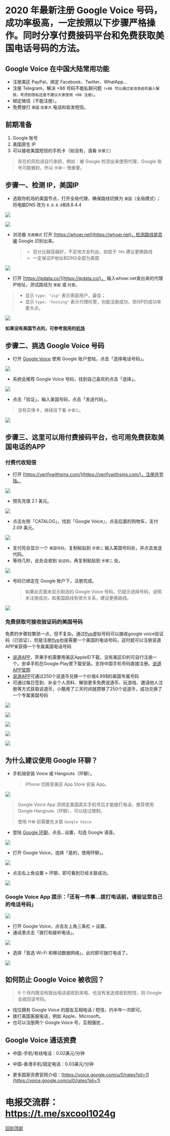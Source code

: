# 2020 年最新注册 Google Voice 号码，成功率极高，一定按照以下步骤严格操作。同时分享付费接码平台和免费获取美国电话号码的方法。

## Google Voice 在中国大陆常用功能

* 注册美区 PayPal，绑定 Facebook、Twitter、WhatApp…
* 注册 Telegram，解决 +86 号码不能私聊问题`（+86 可以通过发消息给机器人解锁，考虑到隐私还是不建议大家使用 +86 注册）`。
* 绑定微信（不能注册）。
* 免费拨打 `美国` `加拿大` 电话和收发短信。

## 前期准备

1. Google 账号
2. 美国原生 IP
3. 可以接收美国短信的手机卡（如没有，请看 `步骤三`）

> 存在的风险请自行承担，例如：被 Google 检测出来使用代理，Google 账号可能被封，所以 `步骤一` 很重要。

## 步骤一、检测 IP，美国IP
* 选取你机场的美国节点，打开全局代理，确保路线切换为 `美国`（全局模式）；将电脑DNS 改为 `8.8.8.8`和8.8.4.4

![](pic/019.jpg)<br>

![](pic/020.jpg)

* 浏览器 `无痕模式` 打开 [https://whoer.net](https://whoer.net)，检测路线是否被 Google 识别出来。
  
  > * 百分比越高越好，不足地方会列出，如低于 `70%` 建议更换路线<br>
  > * 一定保证IP地址和DNS全部为美国
  
![](pic/002.jpg)

* 打开 [https://ipdata.co/](https://ipdata.co/)， 输入whoer.net查出来的代理IP地址，测试路线为 `家庭` 或 `托管`。

> * 显示 `type: "isp"` 表示家庭用户，最佳；
> * 显示 `type: "hosting"` 表示代理托管，也能注册成功，但ISP的成功率更大点。

![](pic/003.jpg)

**如果没有美国节点的，可参考我用的[机场](https://t.co/OGzuQ1kAL3?amp=1)**

## 步骤二、挑选 Google Voice 号码

* 打开 [Google Voice](https://voice.google.com/) 使用 Google 账户登陆，点击「选择电话号码」。

![](pic/004.png)

* 系统会推荐 Google Voice 号码，找到自己喜欢的点击「选择」。

![](pic/005.png)

* 点击「验证」，输入美国号码，点击「发送代码」。

> 没有实体卡，继续往下看 `步骤三`。

![](pic/006.png)

## 步骤三、这里可以用付费接码平台，也可用免费获取美国电话的APP

### 付费代收短信

* 打开 [https://verifywithsms.com/](https://verifywithsms.com/)，注册并登陆。

![](pic/007.png)

* 预先充值 2.1 美元。

![](pic/008.png)

* 点击左侧「CATALOG」，找到「Google Voice」，点击后面的购物车，支付 2.09 美元。

![](pic/009.png)

* 支付完会显示一个 `美国号码`，复制粘贴到 `步骤二` 输入美国号码处，并点击发送代码。
* 等待几秒，此处会收到 `验证码`，再复制粘贴到 `步骤二` 处。

![](pic/010.jpg)

* 号码已绑定在 Google 账户下，注册完成。
  
  > 如果此页面未显示刚选的 Google Voice 号码，仍提示选择号码，说明未注册成功，和美国路线有很大关系，建议更换路线。
  
![](pic/011.png)
  
### 免费获取可接收验证码的美国号码

免费的步骤较繁琐一点，但不复杂。通过[flyp](https://getflyp.com/get-flyp/)虚拟号码可以接收google voice验证码（已验证），但是注册[flyp](https://getflyp.com/get-flyp/)也是需要一个美国的电话号码，这时就可以注册说道APP来获得一个专属美国电话号码<br>

* [说道APP](https://tku.page.link/nLs3)，苹果手机需要用美区AppleID下载，没有美区ID的可自行注册一个。安卓手机在Google Play里下载安装。支持中国手机号码直接注册。[说道APP官网](https://tku.page.link/nLs3)
* [说道APP](https://tku.page.link/nLs3)可通过250个说道币兑换一个价值4.99$的美国专属号码
* 可通过每日签到、补全个人资料、解锁更多免费说道币、玩游戏、邀请他人注册等方式获取说道币，小酷用了三天时间就攒够了250个说道币，成功兑换了一个专属美国号码

![](pic/025.png)<br>

![](pic/021.png)<br>

![](pic/022.png)<br>

![](pic/023.png)<br>

![](pic/024.png)

## 为什么建议使用 Google 环聊？

* 手机端安装 Voice 或 Hangouts（环聊）。
  
  > iPhone 切换至美区 App Store 安装 App。

![](pic/012.jpg)

> Google Voice App 须绑定美国真实手机号后才能拨打电话，推荐使用 Google Hangouts（环聊），可以绕过限制。
> 
> 使用 `环聊` 前需要先关联 `Google Voice`

* 登陆 [Google 环聊](https://hangouts.google.com/?authuser=2)，点击`…` 设置，勾选 Google 语音。

![](pic/015.png)

* 打开 Google Voice，选择「是的，使用环聊」。

![](pic/016.png)

* 点击右上角设置 > 环聊，即可看到已经关联成功。

![](pic/017.png)

### Google Voice App 提示：「还有一件事…拨打电话前，请验证您自己的电话号码」

![](pic/018.png)

- 打开 Google Voice，点击左上角三条杠 > 设置。
- 通话里点击「拨打和接听电话」。

![](pic/013.png)

* 选择「首选 Wi-Fi 和移动数据网络」，此时即可拨打电话了。

![](pic/014.jpg)

## 如何防止 Google Voice 被收回？

> 9 个月内既没有拨出电话或收到来电，也没有发送或收到短信，则 Google 会收回该号码。

* 找位拥有 Google Voice 的朋友互相电话 / 短信，约半年一次即可。
* 拨打美国客服电话，例如 Apple，Microsoft。
* 也可以注册两个 Google Voice 号，互相骚扰 。

## Google Voice 通话资费

* 中国-手机/有线电话：0.02美元/分钟

* 中国-香港手机/固定电话：0.03美元/分钟

* 更多国家资费官网介绍：[https://voice.google.com/u/0/rates?pli=1](https://voice.google.com/u/0/rates?pli=1)

# 电报交流群：https://t.me/sxcool1024g
[回到顶部](#readme)

